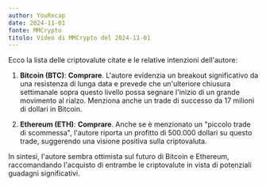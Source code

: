 ```yaml
---
author: YouRecap
date: 2024-11-01
fonte: MMCrypto
titolo: Video di MMCrypto del 2024-11-01
---
```

Ecco la lista delle criptovalute citate e le relative intenzioni dell'autore:

1. **Bitcoin (BTC)**: **Comprare**. L'autore evidenzia un breakout significativo da una resistenza di lunga data e prevede che un'ulteriore chiusura settimanale sopra questo livello possa segnare l'inizio di un grande movimento al rialzo. Menziona anche un trade di successo da 17 milioni di dollari in Bitcoin.

2. **Ethereum (ETH)**: **Comprare**. Anche se è menzionato un "piccolo trade di scommessa", l'autore riporta un profitto di 500.000 dollari su questo trade, suggerendo una visione positiva sulla criptovaluta.

In sintesi, l'autore sembra ottimista sul futuro di Bitcoin e Ethereum, raccomandando l'acquisto di entrambe le criptovalute in vista di potenziali guadagni significativi.
